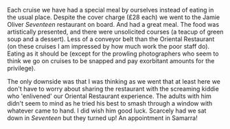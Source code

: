 Each cruise we have had a special meal by ourselves instead of eating in the
usual place. Despite the cover charge (&pound;28 each) we went to the
Jamie Oliver *Seventeen* restaurant on board.  And had a great meal.
The food was artistically presented, and there were unsolicited courses
(a teacup of green soup and a dessert).  Less of a conveyor belt than
the Oriental Restaurant (on these cruises I am impressed by how much work
the poor staff do).  Eating as it should be (except for the prowling
photographers who seem to think we go on cruises to be snapped and pay
exorbitant amounts for the privilege).

The only downside was that I was thinking as we went that at least here
we don't have to worry about sharing the restaurant with the screaming
kiddie who 'enlivened' our Oriental Restaurant experience. The adults with him
didn't seem to mind as he tried his best to smash through a window with
whatever came to hand. I did wish him good luck. Scarcely had we sat down
in *Seventeen* but they turned up! An appointment in Samarra!

